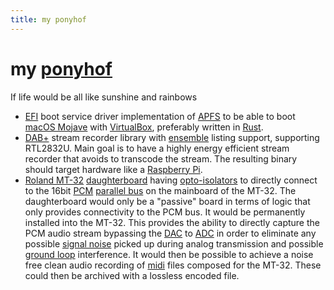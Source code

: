 ```yaml
---
title: my ponyhof
---
```


# my [ponyhof][wiktionary]
If life would be all like sunshine and rainbows

* [EFI][uefi] boot service driver implementation of [APFS][apfs] to be able to boot [macOS Mojave][mojave] with [VirtualBox][vbox], preferably written in [Rust][rust].
* [DAB+][dabp] stream recorder library with [ensemble][mux] listing support, supporting RTL2832U. Main goal is to have a highly energy efficient stream recorder that avoids to transcode the stream. The resulting binary should target hardware like a [Raspberry Pi][berrypie].
* [Roland MT-32][mt32] [daughterboard][daughterboard] having [opto-isolators][optoisolator] to directly connect to the 16bit [PCM][pcm] [parallel bus][parallelcom] on the mainboard of the MT-32. The daughterboard would only be a "passive" board in terms of logic that only provides connectivity to the PCM bus. It would be permanently installed into the MT-32. This provides the ability to directly capture the PCM audio stream bypassing the [DAC][dac] to [ADC][adc] in order to eliminate any possible [signal noise][signalnoise] picked up during analog transmission and possible [ground loop][groundloop] interference. It would then be possible to achieve a noise free clean audio recording of [midi][midi] files composed for the MT-32. These could then be archived with a lossless encoded file.

[wiktionary]: //de.wiktionary.org/wiki/das_Leben_ist_kein_Ponyhof#%C3%9Cbersetzungen 
[rust]: //www.rust-lang.org/
[apfs]: //developer.apple.com/support/apple-file-system/Apple-File-System-Reference.pdf
[vbox]: //www.virtualbox.org/
[uefi]: //wiki.osdev.org/UEFI
[mojave]: //en.wikipedia.org/wiki/MacOS_Mojave
[dabp]: //en.wikipedia.org/wiki/Digital_audio_broadcasting#DAB+
[heaac]: //en.wikipedia.org/wiki/High-Efficiency_Advanced_Audio_Coding
[mux]: //en.wikipedia.org/wiki/Multiplexing#Digital_broadcasting
[berrypie]: //en.wikipedia.org/wiki/Raspberry_Pi
[pcm]: //en.wikipedia.org/wiki/Pulse-code_modulation
[daughterboard]: //en.wikipedia.org/wiki/Expansion_card#Daughterboard
[optoisolator]: //en.wikipedia.org/wiki/Opto-isolator
[mt32]: //en.wikipedia.org/wiki/Roland_MT-32
[dac]: //en.wikipedia.org/wiki/Digital-to-analog_converter
[adc]: //en.wikipedia.org/wiki/Analog-to-digital_converter
[groundloop]: //en.wikipedia.org/wiki/Ground_loop_(electricity)
[parallelcom]: //en.wikipedia.org/wiki/Parallel_communication
[signalnoise]: //en.wikipedia.org/wiki/Noise_(electronics)
[midi]: //en.wikipedia.org/wiki/MIDI
